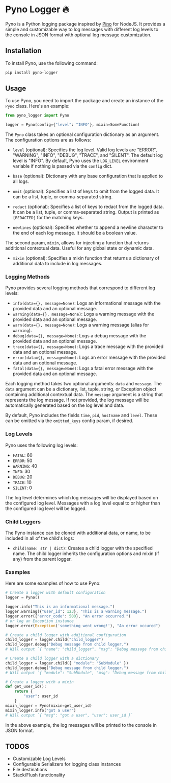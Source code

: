 # Pyno Logger 🔥

Pyno is a Python logging package inspired by [Pino](https://www.npmjs.com/package/pino) for NodeJS. It provides a simple and customizable way to log messages with different log levels to the console in JSON format with optional log message customization.

## Installation

To install Pyno, use the following command:

```bash
pip install pyno-logger
```

## Usage

To use Pyno, you need to import the package and create an instance of the `Pyno` class. Here's an example:

```python
from pyno_logger import Pyno

logger = Pyno(config={"level": "INFO"}, mixin=SomeFunction)
```

The `Pyno` class takes an optional configuration dictionary as an argument. The configuration options are as follows:

- `level` (optional): Specifies the log level. Valid log levels are "ERROR", "WARNING", "INFO", "DEBUG", "TRACE", and "SILENT". The default log level is "INFO". By default, Pyno uses the `LOG_LEVEL` environment variable if nothing is passed via the `config` dict.

- `base` (optional): Dictionary with any base configuration that is applied to all logs.

- `omit` (optional): Specifies a list of keys to omit from the logged data. It can be a list, tuple, or comma-separated string.
- `redact` (optional): Specifies a list of keys to redact from the logged data. It can be a list, tuple, or comma-separated string. Output is printed as `[REDACTED]` for the matching keys.
- `newlines` (optional): Specifies whether to append a newline character to the end of each log message. It should be a boolean value.

The second param, `mixin`, allows for injecting a function that returns additional contextual data. Useful for any global state or dynamic data.

- `mixin` (optional): Specifies a mixin function that returns a dictionary of additional data to include in log messages.

### Logging Methods

Pyno provides several logging methods that correspond to different log levels:

- `info(data={}, message=None)`: Logs an informational message with the provided data and an optional message.
- `warning(data={}, message=None)`: Logs a warning message with the provided data and an optional message.
- `warn(data={}, message=None)`: Logs a warning message (alias for `warning`).
- `debug(data={}, message=None)`: Logs a debug message with the provided data and an optional message.
- `trace(data={}, message=None)`: Logs a trace message with the provided data and an optional message.
- `error(data={}, message=None)`: Logs an error message with the provided data and an optional message.
- `fatal(data={}, message=None)`: Logs a fatal error message with the provided data and an optional message.

Each logging method takes two optional arguments: `data` and `message`. The `data` argument can be a dictionary, list, tuple, string, or Exception object containing additional contextual data. The `message` argument is a string that represents the log message. If not provided, the log message will be automatically generated based on the log level and data.

By default, Pyno includes the fields `time`, `pid`, `hostname` and `level`. These can be omitted via the `omitted_keys` config param, if desired.

### Log Levels

Pyno uses the following log levels:

- `FATAL`: 60
- `ERROR`: 50
- `WARNING`: 40
- `INFO`: 30
- `DEBUG`: 20
- `TRACE`: 10
- `SILENT`: 0

The log level determines which log messages will be displayed based on the configured log level. Messages with a log level equal to or higher than the configured log level will be logged.

### Child Loggers

The Pyno instance can be cloned with additional data, or name, to be included in all of the child's logs:

- `child(name: str | dict)`: Creates a child logger with the specified name. The child logger inherits the configuration options and mixin (if any) from the parent logger.

### Examples

Here are some examples of how to use Pyno:

```python
# Create a logger with default configuration
logger = Pyno()

logger.info("This is an informational message.")
logger.warning({"user_id": 123}, "This is a warning message.")
logger.error({"error_code": 500}, "An error occurred.")
# or log an Exception instance
logger.error(Exception('something went wrong!'), "An error occured")

# Create a child logger with additional configuration
child_logger = logger.child("child_logger")
child_logger.debug("Debug message from child logger.")
# Will output `{ "name": "child_logger", "msg": "Debug message from child logger."}

# Create a child logger with a dictionary
child_logger = logger.child({ "module": "SubModule" })
child_logger.debug("Debug message from child logger.")
# Will output `{ "module": "SubModule", "msg": "Debug message from child logger."}

# Create a logger with a mixin
def get_user_id():
    return {
        "user": user_id
    }
mixin_logger = Pyno(mixin=get_user_id)
mixin_logger.info("got a user")
# Will output `{ "msg": "got a user", "user": user_id }`
```

In the above example, the log messages will be printed to the console in JSON format.

## TODOS

- Customizable Log Levels
- Configurable Serializers for logging class instances
- File destinations
- Stack/Flush functionality
